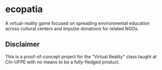 # ecopatia
A virtual-reality game focused on spreading environmental education across cultural centers and impulse donations for related NGOs.  

## Disclaimer
This is a proof-of-concept project for the "Virtual Reality" class taught at CIn-UFPE with no means to be a fully-fledged product.
